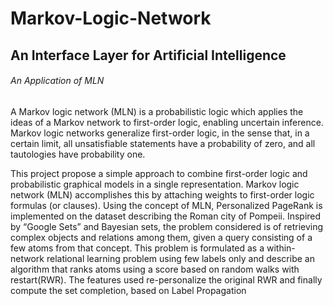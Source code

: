 # Markov-Logic-Network
## An Interface Layer for Artificial Intelligence
###### An Application of MLN

A Markov logic network (MLN) is a probabilistic logic which applies the ideas of a Markov network to first-order logic, enabling uncertain inference. Markov logic networks generalize first-order logic, in the sense that, in a certain limit, all unsatisfiable statements have a probability of zero, and all tautologies have probability one.

This project propose a simple approach to combine first-order logic and probabilistic graphical models in a single representation. Markov logic network (MLN) accomplishes this by attaching weights to first-order logic formulas (or clauses). Using the concept of MLN, Personalized PageRank is implemented on the dataset describing the Roman city of Pompeii. Inspired by “Google Sets” and Bayesian sets, the problem considered is of retrieving complex objects and relations among them, given a query consisting of a few atoms from that concept. This problem is formulated as a within-network relational learning problem using few labels only and describe an algorithm that ranks atoms using a score based on random walks with restart(RWR). The features used re-personalize the original RWR and finally compute the set completion, based on Label Propagation
